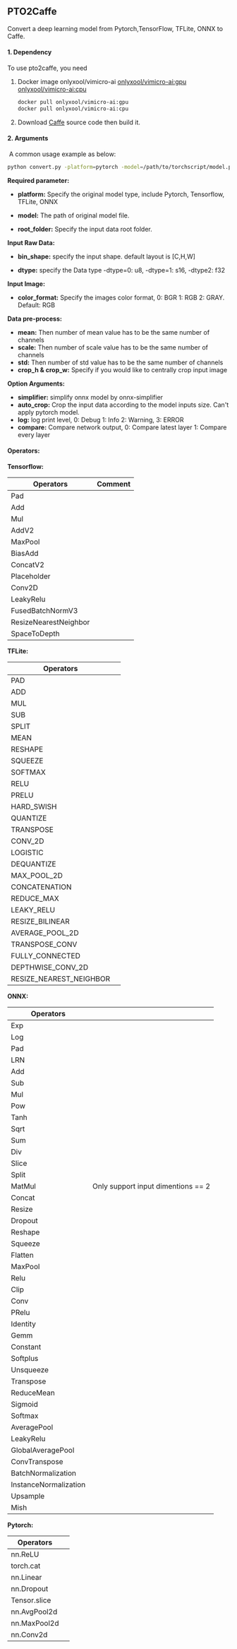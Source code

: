 ## PTO2Caffe

Convert a deep learning model from Pytorch,TensorFlow, TFLite, ONNX to Caffe.

#### 1. Dependency

To use pto2caffe, you need

1. Docker image onlyxool/vimicro-ai
[onlyxool/vimicro-ai:gpu](https://hub.docker.com/r/onlyxool/vimicro-ai)
[onlyxool/vimicro-ai:cpu](https://hub.docker.com/r/onlyxool/vimicro-ai)

   ```bash
   docker pull onlyxool/vimicro-ai:gpu
   docker pull onlyxool/vimicro-ai:cpu
   ```

3. Download [Caffe](https://10.0.13.134/ai_npu/caffe) source code then build it.



#### 2. Arguments

​	A common usage example as below:

```bash
python convert.py -platform=pytorch -model=/path/to/torchscript/model.pt -root_folder=/path/to/input_data/ -mean 0.485 0.456 0.406 -scale 255 255 255 -std 0.229 0.224 0.225 -bin_shape 3 2560 1440 -compare=1 -crop_h=480 -crop_w=480
```


**Required parameter:**

- **platform:** Specify the original model type, include Pytorch, Tensorflow, TFLite, ONNX

- **model:** The path of original model file.

- **root_folder:** Specify the input data root folder.


**Input Raw Data:**

- **bin_shape:** specify the input shape. default layout is [C,H,W]

- **dtype:**  specify the Data type -dtype=0: u8, -dtype=1: s16, -dtype2: f32 


**Input Image:**

- **color_format:** Specify the images color format, 0: BGR 1: RGB 2: GRAY. Default: RGB

**Data pre-process:**

- **mean:** Then number of mean value has to be the same number of channels
- **scale:** Then number of scale value has to be the same number of channels
- **std:** Then number of std value has to be the same number of channels
- **crop_h & crop_w:** Specify if you would like to centrally crop input image

**Option Arguments:**

- **simplifier:** simplify onnx model by onnx-simplifier
- **auto_crop:** Crop the input data according to the model inputs size. Can't apply pytorch model.
- **log:** log print level, 0: Debug 1: Info 2: Warning, 3: ERROR
- **compare:** Compare network output, 0: Compare latest layer 1: Compare every layer



#### **Operators:**

**Tensorflow:**

| Operators             | Comment |
| --------------------- | ------- |
| Pad                   |         |
| Add                   |         |
| Mul                   |         |
| AddV2                 |         |
| MaxPool               |         |
| BiasAdd               |         |
| ConcatV2              |         |
| Placeholder           |         |
| Conv2D                |         |
| LeakyRelu             |         |
| FusedBatchNormV3      |         |
| ResizeNearestNeighbor |         |
| SpaceToDepth          |         |



**TFLite:**

| Operators               |      |
| ----------------------- | ---- |
| PAD                     |      |
| ADD                     |      |
| MUL                     |      |
| SUB                     |      |
| SPLIT                   |      |
| MEAN                    |      |
| RESHAPE                 |      |
| SQUEEZE                 |      |
| SOFTMAX                 |      |
| RELU                    |      |
| PRELU                   |      |
| HARD_SWISH              |      |
| QUANTIZE                |      |
| TRANSPOSE               |      |
| CONV_2D                 |      |
| LOGISTIC                |      |
| DEQUANTIZE              |      |
| MAX_POOL_2D             |      |
| CONCATENATION           |      |
| REDUCE_MAX              |      |
| LEAKY_RELU              |      |
| RESIZE_BILINEAR         |      |
| AVERAGE_POOL_2D         |      |
| TRANSPOSE_CONV          |      |
| FULLY_CONNECTED         |      |
| DEPTHWISE_CONV_2D       |      |
| RESIZE_NEAREST_NEIGHBOR |      |



**ONNX:**

| Operators             |      |
| --------------------- | ---- |
| Exp                   |      |
| Log                   |      |
| Pad                   |      |
| LRN                   |      |
| Add                   |      |
| Sub                   |      |
| Mul                   |      |
| Pow                   |      |
| Tanh                  |      |
| Sqrt                  |      |
| Sum                   |      |
| Div                   |      |
| Slice                 |      |
| Split                 |      |
| MatMul                | Only support input dimentions == 2 |
| Concat                |      |
| Resize                |      |
| Dropout               |      |
| Reshape               |      |
| Squeeze               |      |
| Flatten               |      |
| MaxPool               |      |
| Relu                  |      |
| Clip                  |      |
| Conv                  |      |
| PRelu                 |      |
| Identity              |      |
| Gemm                  |      |
| Constant              |      |
| Softplus              |      |
| Unsqueeze             |      |
| Transpose             |      |
| ReduceMean            |      |
| Sigmoid               |      |
| Softmax               |      |
| AveragePool           |      |
| LeakyRelu             |      |
| GlobalAveragePool     |      |
| ConvTranspose         |      |
| BatchNormalization    |      |
| InstanceNormalization |      |
| Upsample              |      |
| Mish                  |      |



**Pytorch:**

| Operators    |      |
| ------------ | ---- |
| nn.ReLU      |      |
| torch.cat    |      |
| nn.Linear    |      |
| nn.Dropout   |      |
| Tensor.slice |      |
| nn.AvgPool2d |      |
| nn.MaxPool2d |      |
| nn.Conv2d    |      |


